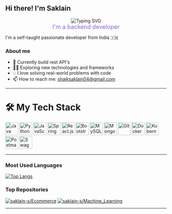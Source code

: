 ## Hi there! I'm Saklain

<p align="center">
  <img src="https://readme-typing-svg.demolab.com?font=Fira+Code&size=32&pause=1000&color=F76D8A&center=true&vCenter=true&width=600&lines=Hello!+I'm+Saklain;I+love+building+cool+things+%F0%9F%92%BB;I'm+a+open+source+%F0%9F%92%AA" alt="Typing SVG" />
  <br/>
  <span align="center" style="color:#8A65D6;font-size:18px;">I'm a backend developer</span>
</p>

I'm a self-taught passionate developer from India 🇮🇳

### About me

- 🚀 Currently build rest API's
- 🧑‍💻 Exploring new technologies and frameworks
- 💡 I love solving real-world problems with code
- 📫 How to reach me: shaiksaklain04@gmail.com

---

# 🛠️ My Tech Stack

<div align="left">
  <img src="https://cdn.jsdelivr.net/gh/devicons/devicon/icons/java/java-original.svg" height="40" alt="Java" />
  <img src="https://cdn.jsdelivr.net/gh/devicons/devicon/icons/python/python-original.svg" height="40" alt="Python" />
  <img src="https://cdn.jsdelivr.net/gh/devicons/devicon/icons/javascript/javascript-original.svg" height="40" alt="JavaScript" />
  <img src="https://cdn.jsdelivr.net/gh/devicons/devicon/icons/spring/spring-original.svg" height="40" alt="Spring Boot" />
  <img src="https://cdn.jsdelivr.net/gh/devicons/devicon/icons/react/react-original.svg" height="40" alt="React.js" />
  <img src="https://cdn.jsdelivr.net/gh/devicons/devicon/icons/bootstrap/bootstrap-original.svg" height="40" alt="Bootstrap" />
  <img src="https://cdn.jsdelivr.net/gh/devicons/devicon/icons/mysql/mysql-original.svg" height="40" alt="MySQL" />
  <img src="https://cdn.jsdelivr.net/gh/devicons/devicon/icons/mongodb/mongodb-original.svg" height="40" alt="MongoDB" />
  <img src="https://cdn.jsdelivr.net/gh/devicons/devicon/icons/git/git-original.svg" height="40" alt="Git" />
  <img src="https://cdn.jsdelivr.net/gh/devicons/devicon/icons/docker/docker-original.svg" height="40" alt="Docker" />
  <img src="https://cdn.jsdelivr.net/gh/devicons/devicon/icons/kubernetes/kubernetes-plain.svg" height="40" alt="Kubernetes" />
  <img src="https://cdn.jsdelivr.net/gh/devicons/devicon/icons/postman/postman-original.svg" height="40" alt="Postman" />
  <img src="https://cdn.jsdelivr.net/gh/devicons/devicon/icons/swagger/swagger-original.svg" height="40" alt="Swagger" />
</div>

---

### Most Used Languages

[![Top Langs](https://github-readme-stats.vercel.app/api/top-langs/?username=saklain-s&layout=compact&theme=react)](https://github.com/anuraghazra/github-readme-stats)

### Top Repositories

[![saklain-s/Ecommerce](https://github-readme-stats.vercel.app/api/pin/?username=saklain-s&repo=Ecommerce&theme=react)](https://github.com/saklain-s/Ecommerce)
[![saklain-s/Machine_Learning](https://github-readme-stats.vercel.app/api/pin/?username=saklain-s&repo=Machine_Learning&theme=react)](https://github.com/saklain-s/Machine_Learning)

---



